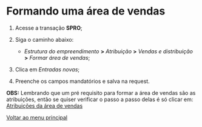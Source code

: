 # Formando uma área de vendas

1. Acesse a transação **SPRO**;
2. Siga o caminho abaixo:

    - *Estrutura do empreendimento* **>** *Atribuição* **>** *Vendas e distribuição* **>** *Formar área de vendas*;

3. Clica em *Entradas novas*; 
4. Preenche os campos mandatórios e salva na request.


**OBS:** Lembrando que um pré requisito para formar a área de vendas são as atribuições, então se quiser verificar o passo a passo delas é só clicar em:    [Atribuições da área de vendas](./atribuicoes.md)   


[Voltar ao menu principal](./README.md)